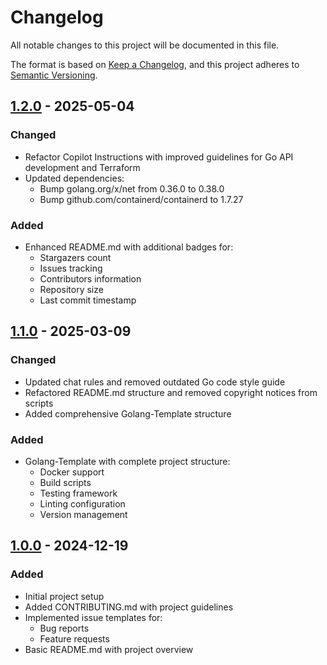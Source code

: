 # Changelog

All notable changes to this project will be documented in this file.

The format is based on [Keep a Changelog](https://keepachangelog.com/en/1.0.0/), and this project adheres to [Semantic Versioning](https://semver.org/spec/v2.0.0.html).

## [1.2.0] - 2025-05-04
### Changed
- Refactor Copilot Instructions with improved guidelines for Go API development and Terraform
- Updated dependencies:
  - Bump golang.org/x/net from 0.36.0 to 0.38.0
  - Bump github.com/containerd/containerd to 1.7.27

### Added
- Enhanced README.md with additional badges for:
  - Stargazers count
  - Issues tracking
  - Contributors information
  - Repository size
  - Last commit timestamp

## [1.1.0] - 2025-03-09
### Changed
- Updated chat rules and removed outdated Go code style guide
- Refactored README.md structure and removed copyright notices from scripts
- Added comprehensive Golang-Template structure

### Added
- Golang-Template with complete project structure:
  - Docker support
  - Build scripts
  - Testing framework
  - Linting configuration
  - Version management

## [1.0.0] - 2024-12-19
### Added
- Initial project setup
- Added CONTRIBUTING.md with project guidelines
- Implemented issue templates for:
  - Bug reports
  - Feature requests
- Basic README.md with project overview

[1.2.0]: https://github.com/Fadyio/template-repo/compare/v1.1.0...v1.2.0
[1.1.0]: https://github.com/Fadyio/template-repo/compare/v1.0.0...v1.1.0
[1.0.0]: https://github.com/Fadyio/template-repo/releases/tag/v1.0.0